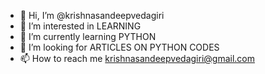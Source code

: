 - 👋 Hi, I’m @krishnasandeepvedagiri
- 👀 I’m interested in LEARNING
- 🌱 I’m currently learning PYTHON
- 💞️ I’m looking for ARTICLES ON PYTHON CODES
- 📫 How to reach me krishnasandeepvedagiri@gmail.com

<!---
krishnasandeepvedagiri/krishnasandeepvedagiri is a ✨ special ✨ repository because its `README.md` (this file) appears on your GitHub profile.
You can click the Preview link to take a look at your changes.
--->
